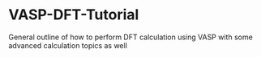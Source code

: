 # VASP-DFT-Tutorial
General outline of how to perform DFT calculation using VASP with some advanced calculation topics as well
